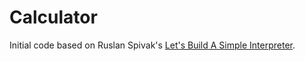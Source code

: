 # Calculator

Initial code based on Ruslan Spivak's [Let's Build A Simple Interpreter](https://ruslanspivak.com/lsbasi-part1/).
